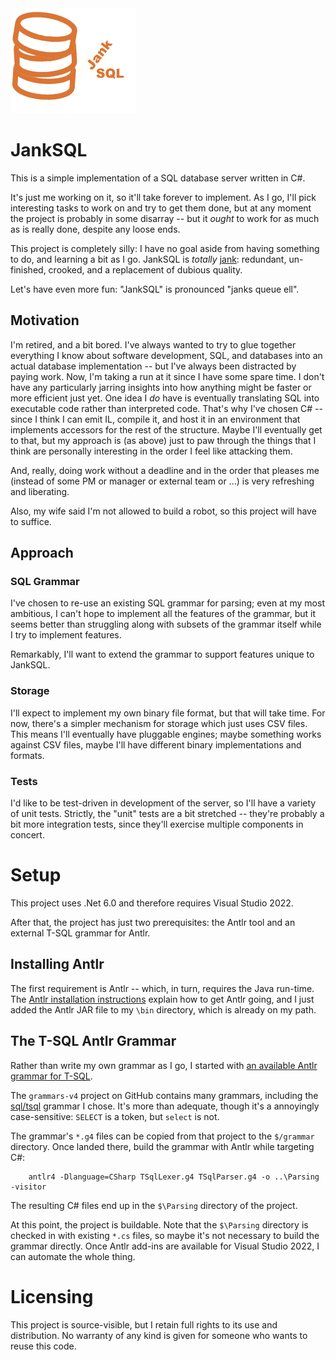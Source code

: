 <img src="docs/pics/logo.png" alt="Project Logo" width=200>

# JankSQL

This is a simple implementation of a SQL database server written in C#.

It's just me working on it, so it'll take forever to implement. As I go, I'll pick interesting tasks to work on and try to get them done, but at any moment the project is probably in some disarray -- but it *ought* to work for as much as is really done, despite any loose ends.

This project is completely silly: I have no goal aside from having something to do, and learning a bit as I go. JankSQL is *totally* [jank](https://www.urbandictionary.com/define.php?term=jank): redundant, un-finished, crooked, and a replacement of dubious quality.

Let's have even more fun: "JankSQL" is pronounced "janks queue ell".

## Motivation

I'm retired, and a bit bored. I've always wanted to try to glue together everything I know about software development, SQL, and databases into an actual database implementation -- but I've always been distracted by paying work. Now, I'm taking a run at it since I have some spare time. I don't have any particularly jarring insights into how anything might be faster or more efficient just yet. One idea I *do* have is eventually translating SQL into executable code rather than interpreted code. That's why I've chosen C# -- since I think I can emit IL, compile it, and host it in an environment that implements accessors for the rest of the structure.  Maybe I'll eventually get to that, but my approach is (as above) just to paw through the things that I think are personally interesting in the order I feel like attacking them.

And, really, doing work without a deadline and in the order that pleases me (instead of some PM or manager or external team or ...) is very refreshing and liberating.

Also, my wife said I'm not allowed to build a robot, so this project will have to suffice.

## Approach

### SQL Grammar

I've chosen to re-use an existing SQL grammar for parsing; even at my most ambitious, I can't hope to implement all the features of the grammar, but it seems better than struggling along with subsets of the grammar itself while I try to implement features.

Remarkably, I'll want to extend the grammar to support features unique to JankSQL.

### Storage

I'll expect to implement my own binary file format, but that will take time. For now, there's a simpler mechanism for storage which just uses CSV files. This means I'll eventually have pluggable engines; maybe something works against CSV files, maybe I'll have different binary implementations and formats.

### Tests

I'd like to be test-driven in development of the server, so I'll have a variety of unit tests. Strictly, the "unit" tests are a bit stretched -- they're probably a bit more integration tests, since they'll exercise multiple components in concert. 

# Setup 

This project uses .Net 6.0 and therefore requires Visual Studio 2022.

After that, the project has just two prerequisites: the Antlr tool and an external T-SQL grammar for Antlr.

## Installing Antlr
The first requirement is Antlr -- which, in turn, requires the Java run-time. The [Antlr installation instructions]( https://github.com/antlr/antlr4/blob/master/doc/getting-started.md) explain how to get Antlr going, and I just added the Antlr JAR file to my `\bin` directory, which is already on my path.

## The T-SQL Antlr Grammar
Rather than write my own grammar as I go, I started with [an available Antlr grammar for T-SQL](https://github.com/antlr/grammars-v4/tree/master/sql/tsql). 

The `grammars-v4` project on GitHub contains many grammars, including the [sql/tsql](https://github.com/antlr/grammars-v4/tree/master/sql/tsql) grammar I chose. It's more than adequate, though it's a annoyingly case-sensitive: `SELECT` is a token, but `select` is not.

The grammar's `*.g4` files can be copied from that project to the `$/grammar` directory.  Once landed there, build the grammar with Antlr while targeting C#:

```
    antlr4 -Dlanguage=CSharp TSqlLexer.g4 TSqlParser.g4 -o ..\Parsing -visitor
```

The resulting C# files end up in the `$\Parsing` directory of the project.

At this point, the project is buildable. Note that the `$\Parsing` directory is checked in with existing `*.cs` files, so maybe it's not necessary to build the grammar directly. Once Antlr add-ins are available for Visual Studio 2022, I can automate the whole thing.


# Licensing

This project is source-visible, but I retain full rights to its use and distribution. No warranty of any kind is given for someone who wants to reuse this code.

